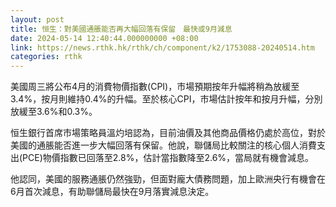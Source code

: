 ```yaml
---
layout: post
title: 恒生：對美國通脹能否再大幅回落有保留　最快或9月減息
date: 2024-05-14 12:40:44.000000000 +08:00
link: https://news.rthk.hk/rthk/ch/component/k2/1753088-20240514.htm
categories: rthk
---
```


美國周三將公布4月的消費物價指數(CPI)，市場預期按年升幅將稍為放緩至3.4%，按月則維持0.4%的升幅。至於核心CPI，市場估計按年和按月升幅，分別放緩至3.6%和0.3%。

恒生銀行首席市場策略員溫灼培認為，目前油價及其他商品價格仍處於高位，對於美國的通脹能否進一步大幅回落有保留。他說，聯儲局比較關注的核心個人消費支出(PCE)物價指數已回落至2.8%，估計當指數降至2.6%，當局就有機會減息。

他認同，美國的服務通脹仍然強勁，但面對龐大債務問題，加上歐洲央行有機會在6月首次減息，有助聯儲局最快在9月落實減息決定。

